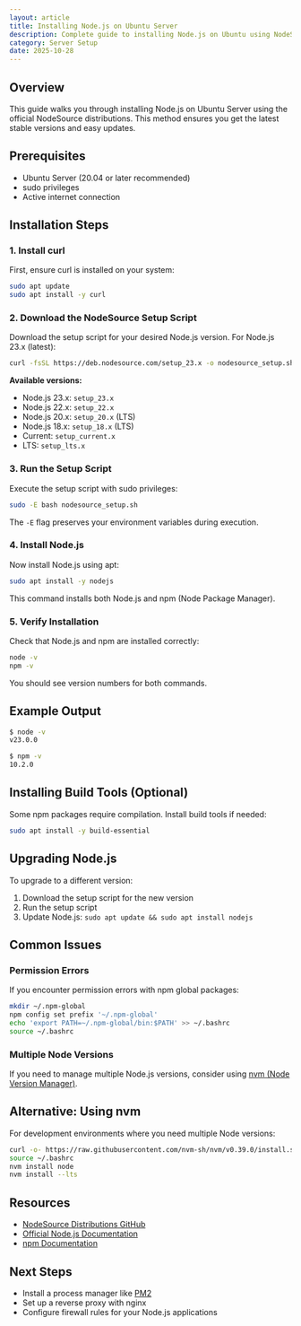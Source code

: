 ```yaml
---
layout: article
title: Installing Node.js on Ubuntu Server
description: Complete guide to installing Node.js on Ubuntu using NodeSource distributions
category: Server Setup
date: 2025-10-28
---
```


## Overview

This guide walks you through installing Node.js on Ubuntu Server using the official NodeSource distributions. This method ensures you get the latest stable versions and easy updates.

## Prerequisites

- Ubuntu Server (20.04 or later recommended)
- sudo privileges
- Active internet connection

## Installation Steps

### 1. Install curl

First, ensure curl is installed on your system:

```bash
sudo apt update
sudo apt install -y curl
```

### 2. Download the NodeSource Setup Script

Download the setup script for your desired Node.js version. For Node.js 23.x (latest):

```bash
curl -fsSL https://deb.nodesource.com/setup_23.x -o nodesource_setup.sh
```

**Available versions:**
- Node.js 23.x: `setup_23.x`
- Node.js 22.x: `setup_22.x`
- Node.js 20.x: `setup_20.x` (LTS)
- Node.js 18.x: `setup_18.x` (LTS)
- Current: `setup_current.x`
- LTS: `setup_lts.x`

### 3. Run the Setup Script

Execute the setup script with sudo privileges:

```bash
sudo -E bash nodesource_setup.sh
```

The `-E` flag preserves your environment variables during execution.

### 4. Install Node.js

Now install Node.js using apt:

```bash
sudo apt install -y nodejs
```

This command installs both Node.js and npm (Node Package Manager).

### 5. Verify Installation

Check that Node.js and npm are installed correctly:

```bash
node -v
npm -v
```

You should see version numbers for both commands.

## Example Output

```bash
$ node -v
v23.0.0

$ npm -v
10.2.0
```

## Installing Build Tools (Optional)

Some npm packages require compilation. Install build tools if needed:

```bash
sudo apt install -y build-essential
```

## Upgrading Node.js

To upgrade to a different version:

1. Download the setup script for the new version
2. Run the setup script
3. Update Node.js: `sudo apt update && sudo apt install nodejs`

## Common Issues

### Permission Errors

If you encounter permission errors with npm global packages:

```bash
mkdir ~/.npm-global
npm config set prefix '~/.npm-global'
echo 'export PATH=~/.npm-global/bin:$PATH' >> ~/.bashrc
source ~/.bashrc
```

### Multiple Node Versions

If you need to manage multiple Node.js versions, consider using [nvm (Node Version Manager)](https://github.com/nvm-sh/nvm).

## Alternative: Using nvm

For development environments where you need multiple Node versions:

```bash
curl -o- https://raw.githubusercontent.com/nvm-sh/nvm/v0.39.0/install.sh | bash
source ~/.bashrc
nvm install node
nvm install --lts
```

## Resources

- [NodeSource Distributions GitHub](https://github.com/nodesource/distributions)
- [Official Node.js Documentation](https://nodejs.org/docs/)
- [npm Documentation](https://docs.npmjs.com/)

## Next Steps

- Install a process manager like [PM2](https://pm2.keymetrics.io/)
- Set up a reverse proxy with nginx
- Configure firewall rules for your Node.js applications
